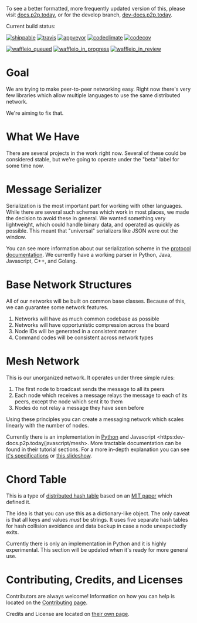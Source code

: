 To see a better formatted, more frequently updated version of this, please visit [docs.p2p.today](https://docs.p2p.today), or for the develop branch, [dev-docs.p2p.today](https://dev-docs.p2p.today).

Current build status:

[![shippable](https://img.shields.io/shippable/5750887b2a8192902e225466/develop.svg?maxAge=3600&label=Linux)](https://app.shippable.com/projects/5750887b2a8192902e225466) [![travis](https://img.shields.io/travis/gappleto97/p2p-project/develop.svg?maxAge=3600&label=OSX)](https://travis-ci.org/gappleto97/p2p-project) [![appveyor](https://img.shields.io/appveyor/ci/gappleto97/p2p-project/develop.svg?maxAge=3600&label=Windows)](https://ci.appveyor.com/project/gappleto97/p2p-project) [![codeclimate](https://img.shields.io/codeclimate/github/gappleto97/p2p-project.svg?maxAge=3600)](https://codeclimate.com/github/gappleto97/p2p-project) [![codecov](https://img.shields.io/codecov/c/github/gappleto97/p2p-project/develop.svg?maxAge=3600)](https://codecov.io/gh/gappleto97/p2p-project)

[![waffleio\_queued](https://img.shields.io/waffle/label/p2p-today/p2p-project/queued.svg?maxAge=3600&labal=queued)](https://waffle.io/p2p-today/p2p-project) [![waffleio\_in\_progress](https://img.shields.io/waffle/label/p2p-today/p2p-project/in%20progress.svg?maxAge=3600&labal=in%20progress)](https://waffle.io/p2p-today/p2p-project) [![waffleio\_in\_review](https://img.shields.io/waffle/label/p2p-today/p2p-project/in%20review.svg?maxAge=3600&label=in%20review)](https://waffle.io/p2p-today/p2p-project)

Goal
====

We are trying to make peer-to-peer networking easy. Right now there's very few libraries which allow multiple languages to use the same distributed network.

We're aiming to fix that.

What We Have
============

There are several projects in the work right now. Several of these could be considered stable, but we're going to operate under the "beta" label for some time now.

Message Serializer
==================

Serialization is the most important part for working with other languages. While there are several such schemes which work in most places, we made the decision to avoid these in general. We wanted something very lightweight, which could handle binary data, and operated as quickly as possible. This meant that "universal" serializers like JSON were out the window.

You can see more information about our serialization scheme in the [protocol documentation](./docs/protocol/serialization.rst). We currently have a working parser in Python, Java, Javascript, C++, and Golang.

Base Network Structures
=======================

All of our networks will be built on common base classes. Because of this, we can guarantee some network features.

1.  Networks will have as much common codebase as possible
2.  Networks will have opportunistic compression across the board
3.  Node IDs will be generated in a consistent manner
4.  Command codes will be consistent across network types

Mesh Network
============

This is our unorganized network. It operates under three simple rules:

1.  The first node to broadcast sends the message to all its peers
2.  Each node which receives a message relays the message to each of its peers, except the node which sent it to them
3.  Nodes do not relay a message they have seen before

Using these principles you can create a messaging network which scales linearly with the number of nodes.

Currently there is an implementation in [Python](https:dev-docs.p2p.today/python/mesh) and Javascript &lt;https:dev-docs.p2p.today/javascript/mesh&gt;. More tractable documentation can be found in their tutorial sections. For a more in-depth explanation you can see [it's specifications](https:dev-docs.p2p.today/protocol/mesh) or [this slideshow](http://slides.p2p.today/).

Chord Table
===========

This is a type of [distributed hash table](https://en.wikipedia.org/wiki/Distributed_hash_table) based on an [MIT paper](https://pdos.csail.mit.edu/papers/chord:sigcomm01/chord_sigcomm.pdf) which defined it.

The idea is that you can use this as a dictionary-like object. The only caveat is that all keys and values *must* be strings. It uses five separate hash tables for hash collision avoidance and data backup in case a node unexpectedly exits.

Currently there is only an implementation in Python and it is highly experimental. This section will be updated when it's ready for more general use.

Contributing, Credits, and Licenses
===================================

Contributors are always welcome! Information on how you can help is located on the [Contributing page](./CONTRIBUTING.rst).

Credits and License are located on [their own page](./docs/License.rst).
